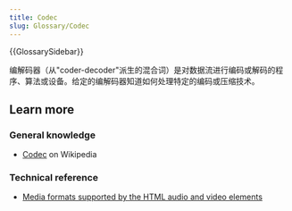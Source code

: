 ```yaml
---
title: Codec
slug: Glossary/Codec
---
```


{{GlossarySidebar}}

编解码器（从"coder-decoder"派生的混合词）是对数据流进行编码或解码的程序、算法或设备。给定的编解码器知道如何处理特定的编码或压缩技术。

## Learn more

### General knowledge

- [Codec](https://zh.wikipedia.org/wiki/Codec) on Wikipedia

### Technical reference

- [Media formats supported by the HTML audio and video elements](/zh-CN/docs/Web/Media/Formats)
